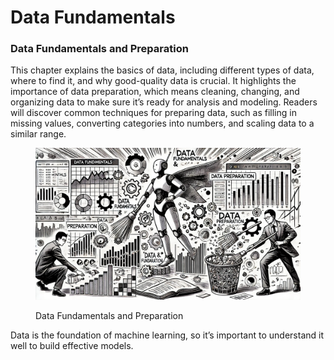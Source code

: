 # Data Fundamentals

### Data Fundamentals and Preparation

This chapter explains the basics of data, including different types of data, where to find it, and why good-quality data is crucial. It highlights the importance of data preparation, which means cleaning, changing, and organizing data to make sure it’s ready for analysis and modeling. Readers will discover common techniques for preparing data, such as filling in missing values, converting categories into numbers, and scaling data to a similar range.

<div align="left"><figure><img src="../../.gitbook/assets/image (3) (1) (1) (1) (1) (1) (1) (1) (1) (1).png" alt="" width="563"><figcaption><p>Data Fundamentals and Preparation</p></figcaption></figure></div>

Data is the foundation of machine learning, so it’s important to understand it well to build effective models.
